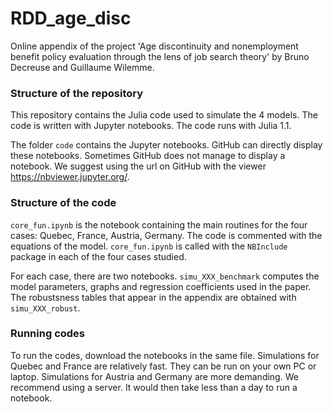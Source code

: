 # RDD_age_disc
Online appendix of the project
'Age discontinuity and nonemployment benefit policy evaluation through the lens of job search theory'
by Bruno Decreuse and Guillaume Wilemme.

### Structure of the repository
This repository contains the Julia code used to simulate the 4 models. The code is written with Jupyter notebooks.
The code runs with Julia 1.1.

The folder `code` contains the Jupyter notebooks. GitHub can directly display these notebooks.
Sometimes GitHub does not manage to display a notebook. 
We suggest using the url on GitHub with the viewer https://nbviewer.jupyter.org/.

### Structure of the code
`core_fun.ipynb` is the notebook containing the main routines for the four cases: Quebec, France, Austria, Germany. 
The code is commented with the equations of the model.
`core_fun.ipynb` is called with the `NBInclude` package in each of the four cases studied.

For each case, there are two notebooks. `simu_XXX_benchmark` computes the model parameters, graphs and regression coefficients used in the paper.
The robustsness tables that appear in the appendix are obtained with `simu_XXX_robust`.

### Running codes
To run the codes, download the notebooks in the same file. Simulations for Quebec and France are relatively fast. They can be run on your own PC or laptop.
Simulations for Austria and Germany are more demanding. We recommend using a server. It would then take less than a day to run a notebook.
